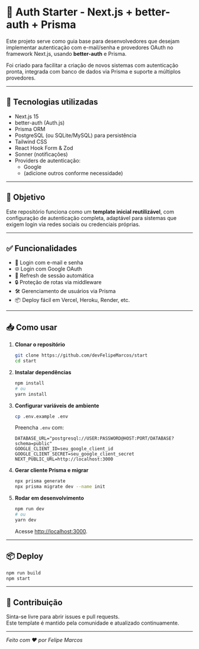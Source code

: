 # 🔐 Auth Starter - Next.js + better-auth + Prisma

Este projeto serve como guia base para desenvolvedores que desejam implementar autenticação com e-mail/senha e provedores OAuth no framework Next.js, usando **better-auth** e Prisma.

Foi criado para facilitar a criação de novos sistemas com autenticação pronta, integrada com banco de dados via Prisma e suporte a múltiplos provedores.

---

## 🚀 Tecnologias utilizadas

- Next.js 15
- better-auth (Auth.js)
- Prisma ORM
- PostgreSQL (ou SQLite/MySQL) para persistência
- Tailwind CSS
- React Hook Form & Zod
- Sonner (notificações)
- Providers de autenticação:
  - Google
  - (adicione outros conforme necessidade)

---

## 🧠 Objetivo

Este repositório funciona como um **template inicial reutilizável**, com configuração de autenticação completa, adaptável para sistemas que exigem login via redes sociais ou credenciais próprias.

---

## ✅ Funcionalidades

- 🔑 Login com e-mail e senha
- 🌐 Login com Google OAuth
- 🔄 Refresh de sessão automática
- 🔒 Proteção de rotas via middleware
- 🛠️ Gerenciamento de usuários via Prisma
- 📦 Deploy fácil em Vercel, Heroku, Render, etc.

---

## 📥 Como usar

1. **Clonar o repositório**

   ```bash
   git clone https://github.com/devFelipeMarcos/start
   cd start
   ```

2. **Instalar dependências**

   ```bash
   npm install
   # ou
   yarn install
   ```

3. **Configurar variáveis de ambiente**

   ```bash
   cp .env.example .env
   ```

   Preencha `.env` com:

   ```
   DATABASE_URL="postgresql://USER:PASSWORD@HOST:PORT/DATABASE?schema=public"
   GOOGLE_CLIENT_ID=seu_google_client_id
   GOOGLE_CLIENT_SECRET=seu_google_client_secret
   NEXT_PUBLIC_URL=http://localhost:3000
   ```

4. **Gerar cliente Prisma e migrar**

   ```bash
   npx prisma generate
   npx prisma migrate dev --name init
   ```

5. **Rodar em desenvolvimento**
   ```bash
   npm run dev
   # ou
   yarn dev
   ```
   Acesse [http://localhost:3000](http://localhost:3000).

---

## 📦 Deploy

```bash
npm run build
npm start
```

---

## 🤝 Contribuição

Sinta-se livre para abrir issues e pull requests.  
Este template é mantido pela comunidade e atualizado continuamente.

---

_Feito com ❤️ por Felipe Marcos_
